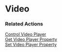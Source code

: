 # Video


### Related Actions

[Control Video Player](../reference.md#control-video-player)  
[Get Video Player Property](../reference.md#get-video-player-property)  
[Set Video Player Property](../reference.md#set-video-player-property)  


